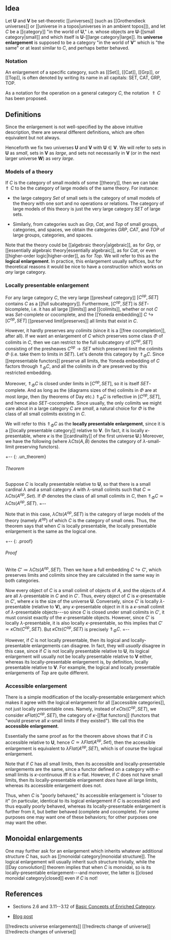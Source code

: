 ## Idea

Let $\mathbf{U}$ and $\mathbf{V}$ be set-theoretic [[universes]] (such as [[Grothendieck universes]] or [[universe in a topos|universes in an ambient topos]]), and let $C$ be a [[category]] "in the world of $\mathbf{U}$," i.e. whose objects are $\mathbf{U}$-[[small category|small]] and which itself is $\mathbf{U}$-[[large category|large]].  Its **universe enlargement** is supposed to be a category "in the world of $\mathbf{V}$" which is "the same" or at least similar to $C$, and perhaps better behaved.

### Notation

An enlargement of a specific category, such as [[Set]], [[Cat]], [[Grp]], or [[Top]], is often denoted by writing its name in all capitals: SET, CAT, GRP, TOP.

As a notation for the operation on a general category $C$, the notation $\Uparrow C$ has been proposed.


## Definitions

Since the enlargement is not well-specified by the above intuitive description, there are several different definitions, which are often equivalent but not always.

Henceforth we fix two universes $\mathbf{U}$ and $\mathbf{V}$ with $\mathbf{U}\in \mathbf{V}$.  We will refer to sets in $\mathbf{U}$ as *small*, sets in $\mathbf{V}$ as *large*, and sets not necessarily in $\mathbf{V}$ (or in the next larger universe $\mathbf{W}$) as *very large*.

### Models of a theory

If $C$ is the category of small models of some [[theory]], then we can take $\Uparrow C$ to be the category of large models of the same theory.  For instance:

* the large category $Set$ of small sets is the category of small models of the theory with one sort and no operations or relations.  The category of large models of this theory is just the very large category $SET$ of large sets.

* Similarly, from categories such as $Grp$, $Cat$, and $Top$ of small groups, categories, and spaces, we obtain the categories $GRP$, $CAT$, and $TOP$ of large groups, categories, and spaces.

Note that the theory could be [[algebraic theory|algebraic]], as for $Grp$, or [[essentially algebraic theory|essentially algebraic]], as for $Cat$, or even [[higher-order logic|higher-order]], as for $Top$.  We will refer to this as the **logical enlargement**.  In practice, this enlargement usually suffices, but for theoretical reasons it would be nice to have a construction which works on *any* large category.


### Locally presentable enlargement

For any large category $C$, the very large [[presheaf category]] $[C^{op},SET]$ contains $C$ as a [[full subcategory]].  Furthermore, $[C^{op},SET]$ is $SET$-bicomplete, i.e. it has all large [[limits]] and [[colimits]], whether or not $C$ was $Set$-complete or cocomplete, and the [[Yoneda embedding]] $C \hookrightarrow [C^{op},SET]$ [[preserved limit|preserves]] all limits that exist in $C$.

However, it hardly preserves any *colimits* (since it is a [[free cocompletion]], after all).  If we want an enlargement of $C$ which preserves some class $\Phi$ of colimits in $C$, then we can restrict to the full subcategory of $[C^{op},SET]$ consisting of the presheaves $C^{op}\to SET$ which preserved limit the colimits $\Phi$ (i.e. take them to limits in $SET$).  Let's denote this category by $\Uparrow_\Phi C$.  Since [[representable functors]] preserve all limits, the Yoneda embedding of $C$ factors through $\Uparrow_\Phi C$, and all the colimits in $\Phi$ are preserved by this restricted embedding.

Moreover, $\Uparrow_\Phi C$ is closed under limits in $[C^{op},SET]$, so it is itself $SET$-complete.  And as long as the (diagrams sizes of the) colimits in $\Phi$ are at most *large*, then (by theorems of Day etc.) $\Uparrow_\Phi C$ is reflective in $[C^{op},SET]$, and hence also $SET$-cocomplete.  Since usually, the only colimits we might care about in a large category $C$ are *small*, a natural choice for $\Phi$ is the class of all small colimits existing in $C$.

We will refer to this $\Uparrow_\Phi C$ as the **locally presentable enlargement**, since it is a [[locally presentable category]] relative to $\mathbf{V}$.  (In fact, it is locally $\kappa$-presentable, where $\kappa$ is the [[cardinality]] of the first universe $\mathbf{U}$.)  Moreover, we have the following (where $\lambda Cts(A,B)$ denotes the category of $\lambda$-small-limit preserving functors).

+-- {: .un_theorem}
###### Theorem
Suppose $C$ is locally presentable relative to $\mathbf{U}$, so that there is a small cardinal $\lambda$ and a small category $A$ with $\lambda$-small colimits such that $C\simeq \lambda Cts(A^{op},Set)$.  If $\Phi$ denotes the class of all small colimits in $C$, then $\Uparrow_\Phi C \simeq \lambda Cts(A^{op},SET)$.
=--

Note that in this case, $\lambda Cts(A^{op},SET)$ is the category of large models of the theory (namely $A^{op}$) of which $C$ is the category of small ones.  Thus, the theorem says that when $C$ is locally presentable, the locally presentable enlargement is the same as the logical one.

+-- {: .proof}
###### Proof
Write $C' \coloneqq \lambda Cts(A^{op},SET)$.  Then we have a full embedding $C\hookrightarrow C'$, which preserves limits and colimits since they are calculated in the same way in both categories.

Now every object of $C$ is a small colimit of objects of $A$, and the objects of $A$ are all $\lambda$-presentable in $C$ and in $C'$.  Thus, every object of $C$ is $\kappa$-presentable in $C'$, where $\kappa$ is the size of the universe $\mathbf{U}$.  Conversely, since $C'$ is locally $\lambda$-presentable (relative to $\mathbf{V}$), any $\kappa$-presentable object in it is a $\kappa$-small colimit of $\lambda$-presentable objects---so since $C$ is closed under small colimits in $C'$, it must consist exactly of the $\kappa$-presentable objects.  However, since $C'$ is locally $\lambda$-presentable, it is also locally $\kappa$-presentable, so this implies that $C' \simeq \kappa Cts(C^{op},SET)$.  But $\kappa Cts(C^{op},SET)$ is precisely $\Uparrow_\Phi C$.
=--

However, if $C$ is not locally presentable, then its logical and locally-presentable enlargements can disagree.  In fact, they will *usually* disagree in this case, since if $C$ is not locally presentable relative to $\mathbf{U}$, its logical enlargement will usually not be locally presentable relative to $\mathbf{V}$ either, whereas its locally-presentable enlargement is, by definition, locally presentable relative to $\mathbf{V}$.  For example, the logical and locally presentable enlargements of $Top$ are quite different.


### Accessible enlargement

There is a simple modification of the locally-presentable enlargement which makes it agree with the logical enlargement for all [[accessible categories]], not just locally presentable ones.  Namely, instead of $\kappa Cts(C^{op},SET)$, we consider $\kappa Flat(C^{op},SET)$, the category of $\kappa$-[[flat functors]] (functors that "would preserve all $\kappa$-small limits if they existed").  We call this the **accessible enlargement**.

Essentially the same proof as for the theorem above shows that if $C$ is accessible relative to $\mathbf{U}$, hence $C\simeq \lambda Flat(A^{op},Set)$, then the accessible enlargement is equivalent to $\lambda Flat(A^{op},SET)$, which is of course the logical enlargement.

Note that if $C$ has all small limits, then its accessible and locally-presentable enlargements are the same, since a functor defined on a category with $\kappa$-small limits is $\kappa$-continuous iff it is $\kappa$-flat.  However, if $C$ does not have small limits, then its locally-presentable enlargement *does* have all large limits, whereas its accessible enlargement does not.

Thus, when $C$ is "poorly behaved," its accessible enlargement is "closer to it" (in particular, identical to its logical enlargement if $C$ is accessible) and thus equally poorly behaved, whereas its locally-presentable enlargement is further from it, but better behaved (complete and cocomplete).  For some purposes one may want one of these behaviors; for other purposes one may want the other.

## Monoidal enlargements

One may further ask for an enlargement which inherits whatever additional structure $C$ has, such as [[monoidal category|monoidal structure]].  The logical enlargement will usually inherit such structure trivially, while the [[Day convolution]] theorem implies that when $C$ is monoidal, so is its locally-presentable enlargement---and moreover, the latter is [[closed monoidal category|closed]] even if $C$ is not!


## References

* Sections 2.6 and 3.11--3.12 of [Basic Concepts of Enriched Category](http://tac.mta.ca/tac/reprints/articles/10/tr10abs.html).

* [Blog post](http://golem.ph.utexas.edu/category/2010/11/universe_enlargement.html)

[[!redirects universe enlargements]]
[[!redirects change of universe]]
[[!redirects changes of universe]]

